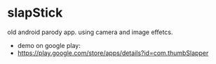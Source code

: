 # slapStick
old android parody app. using camera and image effetcs.
- demo on google play:
- https://play.google.com/store/apps/details?id=com.thumbSlapper
